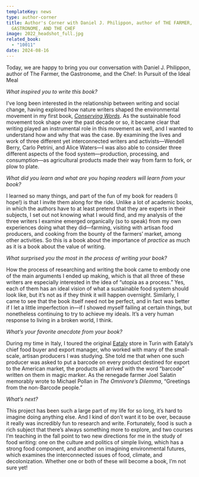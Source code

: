 ```yaml
---
templateKey: news
type: author-corner
title: Author's Corner with Daniel J. Philippon, author of THE FARMER, THE
  GASTRONOME, AND THE CHEF
image: 2022_headshot_full.jpg
related_book:
  - "10011"
date: 2024-08-16
---
```

Today, we are happy to bring you our conversation with Daniel J. Philippon, author of The Farmer, the Gastronome, and the Chef: In Pursuit of the Ideal Meal

*What inspired you to write this book?* 

I’ve long been interested in the relationship between writing and social change, having explored how nature writers shaped the environmental movement in my first book, *[Conserving Words](https://bookshop.org/p/books/conserving-words-how-american-nature-writers-shaped-the-environmental-movement-daniel-j-philippon/12155041?ean=9780820327594)*. As the sustainable food movement took shape over the past decade or so, it became clear that writing played an instrumental role in this movement as well, and I wanted to understand how and why that was the case. By examining the lives and work of three different yet interconnected writers and activists—Wendell Berry, Carlo Petrini, and Alice Waters—I was also able to consider three different aspects of the food system—production, processing, and consumption—as agricultural products made their way from farm to fork, or plow to plate.

*What did you learn and what are you hoping readers will learn from your book?* 

I learned so many things, and part of the fun of my book for readers (I hope!) is that I invite them along for the ride. Unlike a lot of academic books, in which the authors have to at least pretend that they are experts in their subjects, I set out not knowing what I would find, and my analysis of the three writers I examine emerged organically (so to speak) from my own experiences doing what they did—farming, visiting with artisan food producers, and cooking from the bounty of the farmers’ market, among other activities. So this is a book about the importance of *practice* as much as it is a book about the value of writing.

*What surprised you the most in the process of writing your book?* 

How the process of researching and writing the book came to embody one of the main arguments I ended up making, which is that all three of these writers are especially interested in the idea of “utopia as a process.” Yes, each of them has an ideal vision of what a sustainable food system should look like, but it’s not as if they think it will happen overnight. Similarly, I came to see that the book itself need not be perfect, and in fact was better if I let a little imperfection in—if I showed myself failing at certain things, but nonetheless continuing to try to achieve my ideals. It’s a very human response to living in a broken world, I think.

*What’s your favorite anecdote from your book?*

During my time in Italy, I toured the original [Eataly](https://www.eataly.com/us_en) store in Turin with Eataly’s chief food buyer and export manager, who worked with many of the small-scale, artisan producers I was studying. She told me that when one such producer was asked to put a barcode on every product destined for export to the American market, the products all arrived with the word “barcode” written on them in magic marker. As the renegade farmer Joel Salatin memorably wrote to Michael Pollan in *The Omnivore’s Dilemma*, “Greetings from the non-Barcode people.”

*What’s next?* 

This project has been such a large part of my life for so long, it’s hard to imagine doing anything else. And I kind of don’t want it to be over, because it really was incredibly fun to research and write. Fortunately, food is such a rich subject that there’s always something more to explore, and two courses I’m teaching in the fall point to two new directions for me in the study of food writing: one on the culture and politics of simple living, which has a strong food component, and another on imagining environmental futures, which examines the interconnected issues of food, climate, and decolonization. Whether one or both of these will become a book, I’m not sure yet!